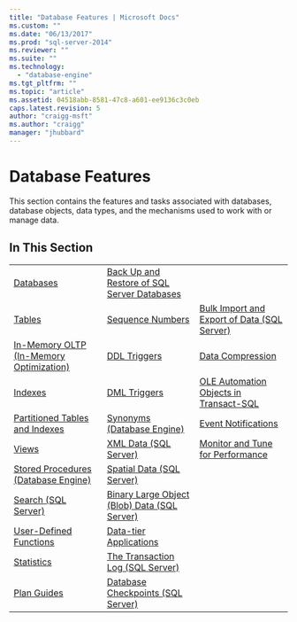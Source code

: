 ```yaml
---
title: "Database Features | Microsoft Docs"
ms.custom: ""
ms.date: "06/13/2017"
ms.prod: "sql-server-2014"
ms.reviewer: ""
ms.suite: ""
ms.technology: 
  - "database-engine"
ms.tgt_pltfrm: ""
ms.topic: "article"
ms.assetid: 04518abb-8581-47c8-a601-ee9136c3c0eb
caps.latest.revision: 5
author: "craigg-msft"
ms.author: "craigg"
manager: "jhubbard"
---
```

# Database Features
  This section contains the features and tasks associated with databases, database objects, data types, and the mechanisms used to work with or manage data.  
  
## In This Section  
  
||||  
|-|-|-|  
|[Databases](databases/databases.md)|[Back Up and Restore of SQL Server Databases](backup-restore/back-up-and-restore-of-sql-server-databases.md)|  
|[Tables](../database-engine/tables.md)|[Sequence Numbers](../database-engine/sequence-numbers.md)|[Bulk Import and Export of Data &#40;SQL Server&#41;](import-export/bulk-import-and-export-of-data-sql-server.md)|  
|[In-Memory OLTP &#40;In-Memory Optimization&#41;](in-memory-oltp/in-memory-oltp-in-memory-optimization.md)|[DDL Triggers](../database-engine/ddl-triggers.md)|[Data Compression](data-compression/data-compression.md)|  
|[Indexes](indexes/indexes.md)|[DML Triggers](../database-engine/dml-triggers.md)|[OLE Automation Objects in Transact-SQL](../database-engine/ole-automation-objects-in-transact-sql.md)|  
|[Partitioned Tables and Indexes](native-client-ole-db-tables-indexes/tables-and-indexes.md)|[Synonyms &#40;Database Engine&#41;](../database-engine/synonyms-database-engine.md)|[Event Notifications](../database-engine/event-notifications.md)|  
|[Views](../database-engine/views.md)|[XML Data &#40;SQL Server&#41;](../database-engine/xml-data-sql-server.md)|[Monitor and Tune for Performance](performance/monitor-and-tune-for-performance.md)|  
|[Stored Procedures &#40;Database Engine&#41;](../database-engine/stored-procedures-database-engine.md)|[Spatial Data &#40;SQL Server&#41;](../database-engine/spatial-data-sql-server.md)||  
|[Search &#40;SQL Server&#41;](../database-engine/search-sql-server.md)|[Binary Large Object &#40;Blob&#41; Data &#40;SQL Server&#41;](blob/binary-large-object-blob-data-sql-server.md)||  
|[User-Defined Functions](../database-engine/user-defined-functions.md)|[Data-tier Applications](data-tier-applications/data-tier-applications.md)||  
|[Statistics](../database-engine/statistics.md)|[The Transaction Log &#40;SQL Server&#41;](logs/the-transaction-log-sql-server.md)||  
|[Plan Guides](performance/plan-guides.md)|[Database Checkpoints &#40;SQL Server&#41;](logs/database-checkpoints-sql-server.md)||  
  
  